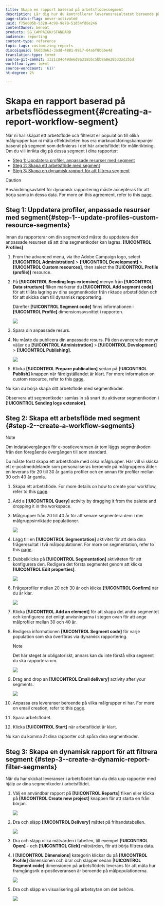 ```yaml
---
title: Skapa en rapport baserad på arbetsflödessegment
description: Lär dig hur du kontrollerar leveransresultatet beroende på arbetsflödenas segment i dina rapporter.
page-status-flag: never-activated
uuid: f75e005b-5328-4c98-9e78-51d54fd0e246
contentOwner: beneat
products: SG_CAMPAIGN/STANDARD
audience: reporting
content-type: reference
topic-tags: customizing-reports
discoiquuid: b6d3de63-3add-4881-8917-04a6f8b6be4d
translation-type: tm+mt
source-git-commit: 1321c84c49de6d9a318bbc5bb8a0e28b332d2b5d
workflow-type: tm+mt
source-wordcount: '617'
ht-degree: 2%

---
```



# Skapa en rapport baserad på arbetsflödessegment{#creating-a-report-workflow-segment}

När ni har skapat ett arbetsflöde och filtrerat er population till olika målgrupper kan ni mäta effektiviteten hos era marknadsföringskampanjer baserat på segment som definieras i det här arbetsflödet för målinriktning.
Om du vill inrikta dig på dessa segment i dina rapporter:

* [Steg 1: Uppdatera profiler, anpassade resurser med segment](#step-1--update-profiles-custom-resource-segments)
* [Steg 2: Skapa ett arbetsflöde med segment](#step-2--create-a-workflow-segments)
* [Steg 3: Skapa en dynamisk rapport för att filtrera segment](#step-3--create-a-dynamic-report-filter-segments)

>[!CAUTION]
>Användningsavtalet för dynamisk rapportering måste accepteras för att börja samla in dessa data.
>For more on this agreement, refer to this [page](../../reporting/using/about-dynamic-reports.md#dynamic-reporting-usage-agreement).

## Steg 1: Uppdatera profiler, anpassade resurser med segment{#step-1--update-profiles-custom-resource-segments}

Innan du rapporterar om din segmentkod måste du uppdatera den anpassade resursen så att dina segmentkoder kan lagras. **[!UICONTROL Profiles]**

1. From the advanced menu, via the Adobe Campaign logo, select **[!UICONTROL Administration]** > **[!UICONTROL Development]** > **[!UICONTROL Custom resources]**, then select the **[!UICONTROL Profile (profile)]** resource.
1. På **[!UICONTROL Sending logs extension]** menyn från **[!UICONTROL Data structure]** fliken markerar du **[!UICONTROL Add segment code]** för att tillåta lagring av dina segmentkoder från riktade arbetsflöden och för att skicka dem till dynamisk rapportering.

   Därefter **[!UICONTROL Segment code]** finns informationen i **[!UICONTROL Profile]** dimensionsavsnittet i rapporten.

   ![](assets/report_segment_4.png)

1. Spara din anpassade resurs.

1. Nu måste du publicera din anpassade resurs.
På den avancerade menyn väljer du **[!UICONTROL Administration]** > **[!UICONTROL Development]** > **[!UICONTROL Publishing]**.

   ![](assets/custom_profile_7.png)

1. Klicka **[!UICONTROL Prepare publication]** sedan på **[!UICONTROL Publish]** knappen när färdigställandet är klart. For more information on custom resource, refer to this [page](../../developing/using/updating-the-database-structure.md).

Nu kan du börja skapa ditt arbetsflöde med segmentkoder.

Observera att segmentkoder samlas in så snart du aktiverar segmentkoden i **[!UICONTROL Sending logs extension]**.

## Steg 2: Skapa ett arbetsflöde med segment {#step-2--create-a-workflow-segments}

>[!NOTE]
>Om indataövergången för e-postleveransen är tom läggs segmentkoden från den föregående övergången till som standard.

Du måste först skapa ett arbetsflöde med olika målgrupper. Här vill vi skicka ett e-postmeddelande som personaliseras beroende på målgruppens ålder: en leverans för 20 till 30 år gamla profiler och en annan för profiler mellan 30 och 40 år gamla.

1. Skapa ett arbetsflöde. For more details on how to create your workflow, refer to this [page](../../automating/using/building-a-workflow.md).

1. Add a **[!UICONTROL Query]** activity by dragging it from the palette and dropping it in the workspace.

1. Målgrupper från 20 till 40 år för att senare segmentera dem i mer målgruppsinriktade populationer.

   ![](assets/report_segment_1.png)

1. Lägg till en **[!UICONTROL Segmentation]** aktivitet för att dela dina frågeresultat i två målpopulationer. For more on segmentation, refer to this [page](../../automating/using/segmentation.md).

1. Dubbelklicka på **[!UICONTROL Segmentation]** aktiviteten för att konfigurera den. Redigera det första segmentet genom att klicka **[!UICONTROL Edit properties]**.

   ![](assets/report_segment_7.png)

1. Frågeprofiler mellan 20 och 30 år och klicka **[!UICONTROL Confirm]** när du är klar.

   ![](assets/report_segment_8.png)

1. Klicka **[!UICONTROL Add an element]** för att skapa det andra segmentet och konfigurera det enligt anvisningarna i stegen ovan för att ange målprofiler mellan 30 och 40 år.

1. Redigera informationen **[!UICONTROL Segment code]** för varje population som ska överföras via dynamisk rapportering.

   >[!NOTE]
   >Det här steget är obligatoriskt, annars kan du inte förstå vilka segment du ska rapportera om.

   ![](assets/report_segment_9.png)

1. Drag and drop an **[!UICONTROL Email delivery]** activity after your segments.

   ![](assets/report_segment_3.png)

1. Anpassa era leveranser beroende på vilka målgrupper ni har. For more on email creation, refer to this [page](../../designing/using/designing-content-in-adobe-campaign.md).

1. Spara arbetsflödet.

1. Klicka **[!UICONTROL Start]** när arbetsflödet är klart.

Nu kan du komma åt dina rapporter och spåra dina segmentkoder.

## Steg 3: Skapa en dynamisk rapport för att filtrera segment {#step-3--create-a-dynamic-report-filter-segments}

När du har skickat leveranser i arbetsflödet kan du dela upp rapporter med hjälp av dina segmentkoder i arbetsflödet.

1. Välj en användbar rapport på **[!UICONTROL Reports]** fliken eller klicka på **[!UICONTROL Create new project]** knappen för att starta en från början.

   ![](assets/custom_profile_18.png)
1. Dra och släpp **[!UICONTROL Delivery]** måttet på frihandstabellen.

   ![](assets/report_segment_5.png)

1. Dra och släpp olika mätvärden i tabellen, till exempel **[!UICONTROL Open]** - och **[!UICONTROL Click]** mätvärden, för att börja filtrera data.
1. I **[!UICONTROL Dimensions]** kategorin klickar du på **[!UICONTROL Profile]** dimensionen och drar och släpper sedan **[!UICONTROL Segment code]** dimensionen på arbetsflödets leverans för att mäta hur framgångsrik e-postleveransen är beroende på målpopulationerna.

   ![](assets/report_segment_6.png)

1. Dra och släpp en visualisering på arbetsytan om det behövs.

   ![](assets/report_segment_10.png)
